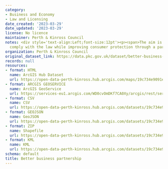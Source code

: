 ```yaml
---
category:
- Business and Economy
- Law and Licensing
date_created: '2023-03-29'
date_updated: '2023-03-29'
license: No licence
maintainer: Perth & Kinross Council
notes: <div style='text-align:Left;font-size:12pt'><p><span>The aim is to help traders
  comply with the law while improving consumer protection through a partnership approach.</span></p></div>
organization: Perth & Kinross Council
original_dataset_link: https://data.pkc.gov.uk/dataset/better-business-partnership1
records: null
resources:
- format: HTML
  name: ArcGIS Hub Dataset
  url: https://open-data-perth-kinross.hub.arcgis.com/maps/19c734e9091e4642a3aebfda031f49e2_5
- format: ARCGIS GEOSERVICE
  name: ArcGIS GeoService
  url: https://services-eu1.arcgis.com/WD0cvOmDKf7CA0Xy/arcgis/rest/services/Better_Business_Partnership/FeatureServer/5
- format: CSV
  name: CSV
  url: https://open-data-perth-kinross.hub.arcgis.com/datasets/19c734e9091e4642a3aebfda031f49e2_5.csv?outSR=%7B%22latestWkid%22%3A27700%2C%22wkid%22%3A27700%7D
- format: GEOJSON
  name: GeoJSON
  url: https://open-data-perth-kinross.hub.arcgis.com/datasets/19c734e9091e4642a3aebfda031f49e2_5.geojson?outSR=%7B%22latestWkid%22%3A27700%2C%22wkid%22%3A27700%7D
- format: ZIP
  name: Shapefile
  url: https://open-data-perth-kinross.hub.arcgis.com/datasets/19c734e9091e4642a3aebfda031f49e2_5.zip?outSR=%7B%22latestWkid%22%3A27700%2C%22wkid%22%3A27700%7D
- format: KML
  name: KML
  url: https://open-data-perth-kinross.hub.arcgis.com/datasets/19c734e9091e4642a3aebfda031f49e2_5.kml?outSR=%7B%22latestWkid%22%3A27700%2C%22wkid%22%3A27700%7D
schema: default
title: Better business partnership
---
```

